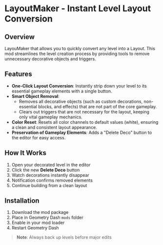 # LayoutMaker - Instant Level Layout Conversion

## Overview
LayouMaker that allows you to quickly convert any level into a Layout. This mod streamlines the level creation process by providing tools to remove unnecessary decorative objects and triggers.

## Features
- **One-Click Layout Conversion**: Instantly strip down your level to its essential gameplay elements with a single button.
- **Smart Object Removal**: 
  - Removes all decorative objects (such as custom decorations, non-essential blocks, and effects) that are not part of the core gameplay.
  - Clears out triggers that are not necessary for the layout, keeping only vital gameplay mechanics.
- **Color Reset**: Resets all color channels to default values (white), ensuring a clean and consistent layout appearance.
- **Preservation of Gameplay Elements**: Adds a "Delete Deco" button to the editor for easy access.
  
## How It Works
1. Open your decorated level in the editor
2. Click the new **Delete Deco** button
3. Watch decorations instantly disappear
4. Notification confirms removed elements
5. Continue building from a clean layout

## Installation
1. Download the mod package
2. Place in Geometry Dash `mods` folder
3. Enable in your mod loader
4. Restart Geometry Dash

> **Note**: Always back up levels before major edits
